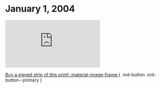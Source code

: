# January 1, 2004

![](https://www.achewood.com/comic.php?date=01012004)

[Buy a signed strip of this print! :material-image-frame:](https://achewood-holiday-pop-up.myshopify.com/products/strip#01012004){ .md-button .md-button--primary }
